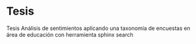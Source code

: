 # Tesis
Tesis Análisis de sentimientos aplicando una taxonomía de encuestas en área de educación con herramienta sphinx search
